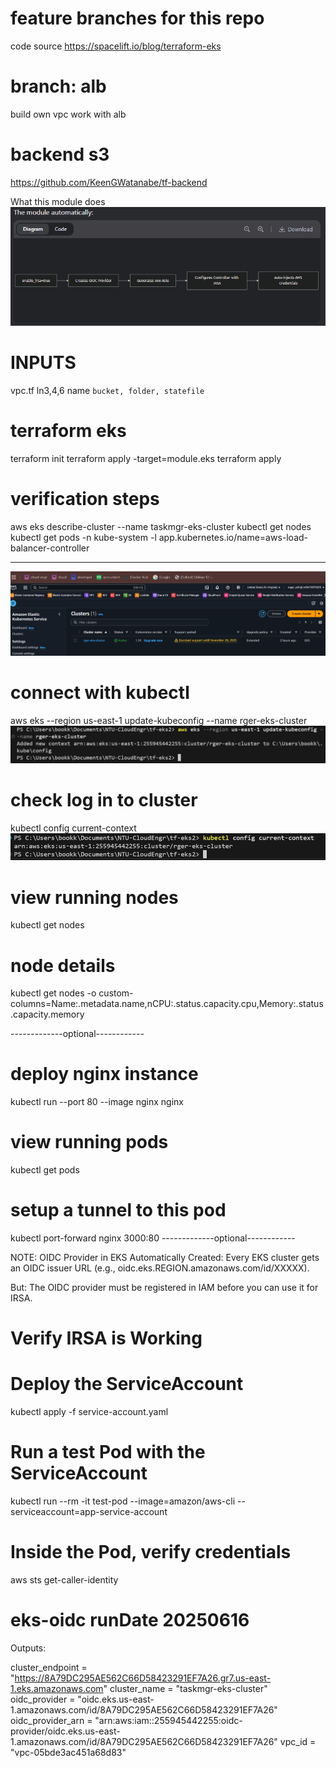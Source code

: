 # feature branches for this repo

code source
https://spacelift.io/blog/terraform-eks

# branch: alb
build own vpc work with alb
# backend s3
https://github.com/KeenGWatanabe/tf-backend

What this module does
![alt text](image.png)

# INPUTS
vpc.tf ln3,4,6 name `bucket, folder, statefile`

# terraform eks
terraform init
terraform apply -target=module.eks
terraform apply

# verification steps
aws eks describe-cluster --name taskmgr-eks-cluster
kubectl get nodes
kubectl get pods -n kube-system -l app.kubernetes.io/name=aws-load-balancer-controller

---------------------------------------------------------------------------------------
![eks-cluster on aws](/images/EKSclusterOnAws.png)

# connect with kubectl
aws eks --region us-east-1 update-kubeconfig --name rger-eks-cluster
![eks-kubectl-update](/images/eks-kubectl-update.png)

# check log in to cluster
kubectl config current-context
![eks-kubectl-current](/images/eks-kubectl-current.png)

# view running nodes
kubectl get nodes

# node details
kubectl get nodes -o custom-columns=Name:.metadata.name,nCPU:.status.capacity.cpu,Memory:.status.capacity.memory



-------------optional------------
# deploy nginx instance
kubectl run --port 80 --image nginx nginx

# view running pods
kubectl get pods

# setup a tunnel to this pod
kubectl port-forward nginx 3000:80
-------------optional------------

NOTE:
OIDC Provider in EKS
Automatically Created: Every EKS cluster gets an OIDC issuer URL (e.g., oidc.eks.REGION.amazonaws.com/id/XXXXX).

But: The OIDC provider must be registered in IAM before you can use it for IRSA.


# Verify IRSA is Working
# Deploy the ServiceAccount
kubectl apply -f service-account.yaml

# Run a test Pod with the ServiceAccount
kubectl run --rm -it test-pod --image=amazon/aws-cli --serviceaccount=app-service-account

# Inside the Pod, verify credentials
aws sts get-caller-identity

# eks-oidc runDate 20250616
Outputs:

cluster_endpoint = "https://8A79DC295AE562C66D58423291EF7A26.gr7.us-east-1.eks.amazonaws.com"
cluster_name = "taskmgr-eks-cluster"
oidc_provider = "oidc.eks.us-east-1.amazonaws.com/id/8A79DC295AE562C66D58423291EF7A26"
oidc_provider_arn = "arn:aws:iam::255945442255:oidc-provider/oidc.eks.us-east-1.amazonaws.com/id/8A79DC295AE562C66D58423291EF7A26"
vpc_id = "vpc-05bde3ac451a68d83"

